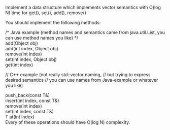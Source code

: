 Implement a data structure which implements vector semantics with O(log N) time for get(), set(), add(), remove()

You should implement the following methods:


<div>/* Java example (method names and semantics came from java.util.List,
 you can use method names you like) */
</div>

<div>add(Object obj)</div>
<div>add(int index, Object obj)</div>
<div>remove(int index)</div>
<div>set(int index, Object obj)</div>
<div>get(int index)</div>

// C++ example (not really std::vector naming,
// but trying to express desired semantics
// you can use names from Java-example or whatever you like)

<div>push_back(const T&)</div>
<div>insert(int index, const T&)</div>
<div>remove(int index)</div>
<div>set(int index, const T&)</div>
<div>T at(int index)</div>
<div>Every of these operations should have O(log N) complexity.</div>
